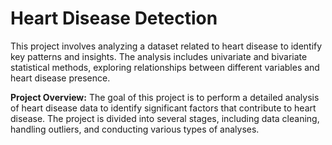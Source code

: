 # Heart Disease Detection
This project involves analyzing a dataset related to heart disease to identify key patterns and insights. The analysis includes univariate and bivariate statistical methods, exploring relationships between different variables and heart disease presence.

**Project Overview:**
The goal of this project is to perform a detailed analysis of heart disease data to identify significant factors that contribute to heart disease. The project is divided into several stages, including data cleaning, handling outliers, and conducting various types of analyses.
